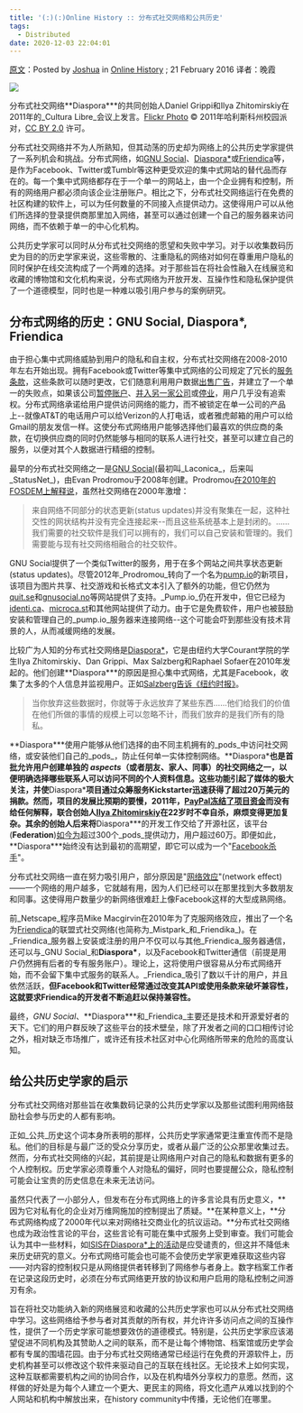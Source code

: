 ```yaml
---
title: '(:)(:)Online History :: 分布式社交网络和公共历史'
tags:
  - Distributed
date: 2020-12-03 22:04:01
---
```


[原文](http://publichistory.media/2016/02/21/distributed-social-networks-and-public-history)：Posted by [Joshua](https://joshua.wachuta.name/) in [Online History](https://publichistory.media/category/online-history/) ; 21 February 2016 译者：晚霞

![](https://freeformsuite.files.wordpress.com/2020/12/5968034327_43fc8a7756_b-400x600-1.jpg?w=400)

分布式社交网络**Diaspora\***的共同创始人Daniel Grippi和Ilya Zhitomirskiy在2011年的_Cultura Libre_会议上发言。[Flickr Photo](https://www.flickr.com/photos/campuspartymexico/5968034327) © 2011年哈利斯科州校园派对，[CC BY 2.0](https://creativecommons.org/licenses/by/2.0/) 许可。

分布式社交网络并不为人所熟知，但其动荡的历史却为网络上的公共历史学家提供了一系列机会和挑战。分布式网络，如[GNU Social](https://gnu.io/social/)、[Diaspora\*](https://www.joindiaspora.com/)或[Friendica](http://friendica.com/)等，是作为Facebook、Twitter或Tumblr等这种更受欢迎的集中式网站的替代品而存在的。每一个集中式网络都存在于一个单一的网站上，由一个企业拥有和控制，所有的网络用户都必须向该企业注册账户。相比之下，分布式社交网络运行在免费的社区构建的软件上，可以为任何数量的不同接入点提供动力。这使得用户可以从他们所选择的登录提供商那里加入网络，甚至可以通过创建一个自己的服务器来访问网络，而不依赖于单一的中心化机构。

公共历史学家可以同时从分布式社交网络的愿望和失败中学习。对于以收集数码历史为目的的历史学家来说，这些零散的、注重隐私的网络对如何在尊重用户隐私的同时保护在线交流构成了一个两难的选择。对于那些旨在将社会性融入在线展览和收藏的博物馆和文化机构来说，分布式网络为开放开发、互操作性和隐私保护提供了一个道德模型，同时也是一种难以吸引用户参与的案例研究。

## 分布式网络的历史：GNU Social, Diaspora\*, Friendica

由于担心集中式网络威胁到用户的隐私和自主权，分布式社交网络在2008-2010年左右开始出现。拥有Facebook或Twitter等集中式网络的公司规定了冗长的[服务条款](https://twitter.com/tos?lang=en)，这些条款可以随时更改，它们随意利用用户数据[出售广告](https://www.facebook.com/business/products/ads)，并建立了一个单一的失败点，如果该公司[暂停账户](http://venturebeat.com/2015/02/10/facebook-reignites-real-name-controversy-after-suspending-native-american-authors-account/)、[并入另一家公司](http://www.reuters.com/article/us-tumblr-yahoo-idUSBRE94I0C120130520)或[停业](http://www.theguardian.com/technology/shortcuts/2016/jan/19/rip-friends-reunited-what-else-is-lurking-in-social-media-graveyard-)，用户几乎没有追索权。分布式网络承诺给用户提供访问网络的能力，而不被锁定在单一公司的产品上--就像AT&T的电话用户可以给Verizon的人打电话，或者雅虎邮箱的用户可以给Gmail的朋友发信一样。这使分布式网络用户能够选择他们最喜欢的供应商的条款，在切换供应商的同时仍然能够与相同的联系人进行社交，甚至可以建立自己的服务，以便对其个人数据进行精细的控制。

最早的分布式社交网络之一是[GNU Social](https://gnu.io/social/)(最初叫_Laconica_，后来叫_StatusNet_)，由Evan Prodromou于2008年创建。Prodromou[在2010年的FOSDEM上解释说](https://www.youtube.com/watch?v=1u-ov1tpCy8)，虽然社交网络在2000年激增：

> 来自网络不同部分的状态更新(status updates)并没有聚集在一起，这种社交性的网状结构并没有完全连接起来--而且这些系统基本上是封闭的。......我们需要的社交软件是我们可以拥有的，我们可以自己安装和管理的。我们需要能与现有社交网络相融合的社交软件。

GNU Social提供了一个类似Twitter的服务，用于在多个网站之间共享状态更新(status updates)。尽管2012年_Prodromou_转向了一个名为[pump.io](https://gnusocial.no/)的新项目，该项目为图片共享、社交游戏和长格式文本引入了额外的功能，但它仍然为[quit.se](https://quitter.se/)和[gnusocial.no](http://pump.io/)等网站提供了支持。_Pump.io_仍在开发中，但它已经为[identi.ca](https://identi.ca/)、[microca.st](https://microca.st/)和其他网站提供了动力。由于它是免费软件，用户也被鼓励安装和管理自己的_pump.io_服务器来连接网络--这个可能会吓到那些没有技术背景的人，从而减缓网络的发展。

比较广为人知的分布式社交网络是[Diaspora\*](https://diasporafoundation.org/)，它是由纽约大学Courant学院的学生Ilya Zhitomirskiy、Dan Grippi、Max Salzberg和Raphael Sofaer在2010年发起的。他们创建**Diaspora\***的原因是担心集中式网络，尤其是Facebook，收集了太多的个人信息并监视用户。正如[Salzberg告诉《纽约时报》](http://www.nytimes.com/2010/05/12/nyregion/12about.html)。

> 当你放弃这些数据时，你就等于永远放弃了某些东西......他们给我们的价值在他们所做的事情的规模上可以忽略不计，而我们放弃的是我们所有的隐私。

**Diaspora\***使用户能够从他们选择的由不同主机拥有的_pods_中访问社交网络，或安装他们自己的_pods_，防止任何单一实体控制网络。**Diaspora\***也是首批允许用户创建单独的 _aspects_（或者朋友、家人、同事）的社交网络之一，以便明确选择哪些联系人可以访问不同的个人资料信息。这些功能引起了媒体的极大关注，并使**Diaspora\***项目通过众筹服务Kickstarter迅速获得了超过20万美元的捐款。然而，项目的发展比预期的要慢，2011年，[PayPal冻结了项目资金](http://www.theinquirer.net/inquirer/news/2118235/paypal-blocks-donations-diaspora)而没有给任何解释，联合创始人[Ilya Zhitomirskiy](http://www.nytimes.com/2011/11/16/technology/ilya-zhitomirskiy-co-founder-of-social-network-dies-at-22.html)在22岁时不幸自杀，麻烦变得更加复杂。其余的创始人后来将**Diaspora\***的开发工作交给了开源社区，该平台(**Federation**)[如今为](https://the-federation.info/)超过300个_pods_提供动力，用户超过60万。即便如此，**Diaspora\***始终没有达到最初的高期望，即它可以成为一个"[Facebook杀手](http://motherboard.vice.com/blog/what-happened-to-the-facebook-killer-it-s-complicated)"。

分布式社交网络一直在努力吸引用户，部分原因是"[网络效应](https://en.wikipedia.org/wiki/Network_effect)"(network effect)——一个网络的用户越多，它就越有用，因为人们已经可以在那里找到大多数朋友和同事。这使得用户数量少的新网络很难赶上像Facebook这样的大型成熟网络。

前_Netscape_程序员Mike Macgirvin在2010年为了克服网络效应，推出了一个名为[Friendica](http://friendica.com/)的联盟式社交网络(也简称为_Mistpark_和_Friendika_)。在_Friendica_服务器上安装或注册的用户不仅可以与其他_Friendica_服务器通信，还可以与_GNU Social_和**Diaspora\***，以及Facebook和Twitter通信（前提是用户仍然拥有后者的专有服务账户）。理论上，这将使用户很容易从分布式网络开始，而不会留下集中式服务的联系人。_Friendica_吸引了数以千计的用户，并且依然活跃，**但Facebook和Twitter经常通过改变其API或使用条款来破坏兼容性，这就要求Friendica的开发者不断追赶以保持兼容性。**

最终，_GNU Social_、**Diaspora\***和_Friendica_主要还是技术和开源爱好者的天下。它们的用户群反映了这些平台的技术壁垒，除了开发者之间的口口相传讨论之外，相对缺乏市场推广，或许还有技术社区对中心化网络所带来的危险的高度认知。

## 给公共历史学家的启示

分布式社交网络对那些旨在收集数码记录的公共历史学家以及那些试图利用网络鼓励社会参与历史的人都有影响。

正如_公共_历史这个词本身所表明的那样，公共历史学家通常更注重宣传而不是隐私。他们的目标是与最广泛的受众分享历史，或者从最广泛的公众那里收集过去。然而，分布式社交网络的兴起，其前提是让网络用户对自己的隐私和数据有更多的个人控制权。历史学家必须尊重个人对隐私的偏好，同时也要提醒公众，隐私控制可能会让宝贵的历史信息在未来无法访问。

虽然只代表了一小部分人，但发布在分布式网络上的许多言论具有历史意义，**因为它对私有化的企业对万维网施加的控制提出了质疑。**在某种意义上，**分布式网络构成了2000年代以来对网络社交商业化的抗议运动。**分布式社交网络也成为政治性言论的平台，这些言论有可能在集中式服务上受到审查。我们可能会认为其中一些材料，如[ISIS在Diaspora\*上的活动](http://www.theguardian.com/technology/2014/aug/21/islamic-state-isis-social-media-diaspora-twitter-clampdown)是应受谴责的，但这并不降低未来历史研究的意义。分布式网络可能会也可能不会使历史学家更难获取这些内容——对内容的控制权只是从网络提供者转移到了网络参与者身上。数字档案工作者在记录这段历史时，必须在分布式网络更开放的协议和用户启用的隐私控制之间游刃有余。

旨在将社交功能纳入新的网络展览和收藏的公共历史学家也可以从分布式社交网络中学习。这些网络给予参与者对其贡献的所有权，并允许许多访问点之间的互操作性，提供了一个历史学家可能想要效仿的道德模式。特别是，公共历史学家应该渴望促进不同机构及其赞助人之间的联系，而不是让每个博物馆、档案馆或历史学会都有专属的围墙花园。由于分布式社交网络通常已经运行在免费的开源软件上，历史机构甚至可以修改这个软件来驱动自己的互联在线社区。无论技术上如何实现，这种互联都需要机构之间的协同合作，以及在机构墙外分享权力的意愿。然而，这样做的好处是为每个人建立一个更大、更民主的网络，将文化遗产从难以找到的个人网站和机构中解放出来，在history community中传播，无论他们在哪里。